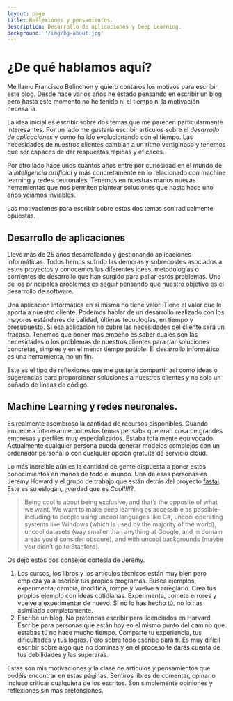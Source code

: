 ```yaml
---
layout: page
title: Reflexiones y pensamientos.
description: Desarrollo de aplicaciones y Deep Learning.
background: '/img/bg-about.jpg'
---
```

# ¿De qué hablamos aquí?

Me llamo Francisco Belinchón y quiero contaros los motivos para escribir este blog.
Desde hace varios años he estado pensando en escribir un blog pero hasta este momento no he tenido ni el tiempo ni la motivación necesaria.

La idea inicial es escribir sobre dos temas que me parecen particularmente interesantes. Por un lado me gustaría escribir artículos sobre el *desarrollo de aplicaciones* y como ha ido evolucionando con el tiempo. Las necesidades de nuestros clientes cambian a un ritmo vertiginoso y tenemos que ser capaces de dar respuestas rápidas y eficaces. 

Por otro lado hace unos cuantos años entre por curiosidad en el mundo de la *inteligencia artificial* y más concretamente en lo relacionado con machine learning y redes neuronales. Tenemos en nuestras manos nuevas herramientas que nos permiten plantear soluciones que hasta hace uno años veíamos inviables.

Las motivaciones para escribir sobre estos dos temas son radicalmente opuestas.

## Desarrollo de aplicaciones

Llevo más de 25 años desarrollando y gestionando aplicaciones informáticas. Todos hemos sufrido las demoras y sobrecostes asociados a estos proyectos y conocemos las diferentes ideas, metodologías o corrientes de desarrollo que han surgido para paliar estos problemas. Uno de los principales problemas es seguir pensando que nuestro objetivo es el desarrollo de software. 

Una aplicación informática en si misma no tiene valor. Tiene el valor que le aporta a nuestro cliente. Podemos hablar de un desarrollo realizado con los mayores estándares de calidad, últimas tecnologías, en tiempo y presupuesto. Si esa aplicación no cubre las necesidades del cliente será un fracaso. Tenemos que poner más empeño es saber cuales son las necesidades o los problemas de nuestros clientes para dar soluciones concretas, simples y en el menor tiempo posible. El desarrollo informático es una herramienta, no un fin.

Este es el tipo de reflexiones que me gustaría compartir así como ideas o sugerencias para proporcionar soluciones a nuestros clientes y no solo un puñado de líneas de código.

## Machine Learning y redes neuronales.

Es realmente asombroso la cantidad de recursos disponibles. Cuando empecé a interesarme por estos temas pensaba que eran cosa de grandes empresas y perfiles muy especializados. Estaba totalmente equivocado. Actualmente cualquier persona pueda generar modelos complejos con un ordenador personal o con cualquier opción gratuita de servicio cloud.

Lo más increible aún es la cantidad de gente dispuesta a poner estos conocimientos en manos de todo el mundo. Una de esas personas es Jeremy Howard y el grupo de trabajo que están detrás del proyecto [fastai](http://fast.ai). Este es su eslogan, ¿verdad que es *Cool!!!!*?. 

>Being cool is about being exclusive, and that’s the opposite of what we want. We want to make deep learning as accessible as possible– including to people using uncool languages like C#, uncool operating systems like Windows (which is used by the majority of the world), uncool datasets (way smaller than anything at Google, and in domain areas you’d consider obscure), and with uncool backgrounds (maybe you didn’t go to Stanford).

Os dejo estos dos consejos cortesía de Jeremy.

1. Los cursos, los libros y los artículos técnicos están muy bien pero empieza ya a escribir tus propios programas. Busca ejemplos, experimenta, cambia, modifica, rompe y vuelve a arreglarlo. Crea tus propios ejemplo con ideas cotidianas. Experimenta, comete errores y vuelve a experimentar de nuevo. Si no lo has hecho tú, no lo has asimilado completamente.
2. Escribe un blog. No pretendas escribir para licenciados en Harvard. Escribe para personas que están hoy en el mismo punto del camino que estabas tú no hace mucho tiempo. Comparte tu experiencia, tus dificultades y tus logros. Pero sobre todo escribe para ti. Es muy difícil escribir sobre algo que no dominas y en el proceso te darás cuenta de tus debilidades y las superarás.

Estas son mis motivaciones y la clase de artículos y pensamientos que podéis encontrar en estas páginas. Sentiros libres de comentar, opinar o incluso criticar cualquiera de los escritos. Son simplemente opiniones y reflexiones sin más pretensiones. 
